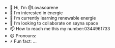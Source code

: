 - 👋 Hi, I’m @Lovasoarene
- 👀 I’m interested in énergie 
- 🌱 I’m currently learning renewable energie
- 💞️ I’m looking to collaborate on sayna space
- 📫 How to reach me this my number:0344961733 
- 😄 Pronouns: 
- ⚡ Fun fact: ...

<!---
Lovasoarene/Lovasoarene is a ✨ special ✨ repository because its `README.md` (this file) appears on your GitHub profile.
You can click the Preview link to take a look at your changes.
--->
